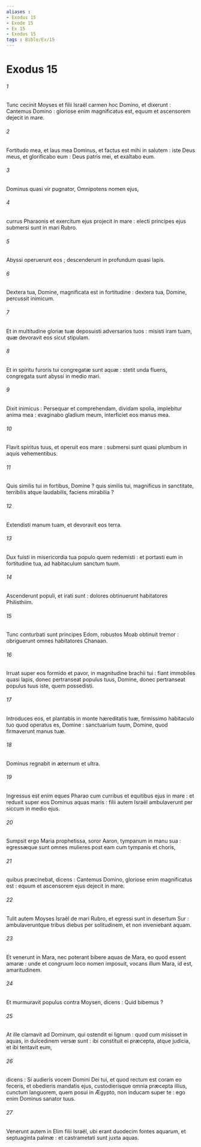 ```yaml
---
aliases : 
- Exodus 15
- Exode 15
- Ex 15
- Exodus 15
tags : Bible/Ex/15
---
```


# Exodus 15

###### 1
Tunc cecinit Moyses et filii Israël carmen hoc Domino, et dixerunt : Cantemus Domino : gloriose enim magnificatus est, equum et ascensorem dejecit in mare.
###### 2
Fortitudo mea, et laus mea Dominus, et factus est mihi in salutem : iste Deus meus, et glorificabo eum : Deus patris mei, et exaltabo eum.
###### 3
Dominus quasi vir pugnator, Omnipotens nomen ejus,
###### 4
currus Pharaonis et exercitum ejus projecit in mare : electi principes ejus submersi sunt in mari Rubro.
###### 5
Abyssi operuerunt eos ; descenderunt in profundum quasi lapis.
###### 6
Dextera tua, Domine, magnificata est in fortitudine : dextera tua, Domine, percussit inimicum.
###### 7
Et in multitudine gloriæ tuæ deposuisti adversarios tuos : misisti iram tuam, quæ devoravit eos sicut stipulam.
###### 8
Et in spiritu furoris tui congregatæ sunt aquæ : stetit unda fluens, congregata sunt abyssi in medio mari.
###### 9
Dixit inimicus : Persequar et comprehendam, dividam spolia, implebitur anima mea : evaginabo gladium meum, interficiet eos manus mea.
###### 10
Flavit spiritus tuus, et operuit eos mare : submersi sunt quasi plumbum in aquis vehementibus.
###### 11
Quis similis tui in fortibus, Domine ? quis similis tui, magnificus in sanctitate, terribilis atque laudabilis, faciens mirabilia ?
###### 12
Extendisti manum tuam, et devoravit eos terra.
###### 13
Dux fuisti in misericordia tua populo quem redemisti : et portasti eum in fortitudine tua, ad habitaculum sanctum tuum.
###### 14
Ascenderunt populi, et irati sunt : dolores obtinuerunt habitatores Philisthiim.
###### 15
Tunc conturbati sunt principes Edom, robustos Moab obtinuit tremor : obriguerunt omnes habitatores Chanaan.
###### 16
Irruat super eos formido et pavor, in magnitudine brachii tui : fiant immobiles quasi lapis, donec pertranseat populus tuus, Domine, donec pertranseat populus tuus iste, quem possedisti.
###### 17
Introduces eos, et plantabis in monte hæreditatis tuæ, firmissimo habitaculo tuo quod operatus es, Domine : sanctuarium tuum, Domine, quod firmaverunt manus tuæ.
###### 18
Dominus regnabit in æternum et ultra.
###### 19
Ingressus est enim eques Pharao cum curribus et equitibus ejus in mare : et reduxit super eos Dominus aquas maris : filii autem Israël ambulaverunt per siccum in medio ejus.
###### 20
Sumpsit ergo Maria prophetissa, soror Aaron, tympanum in manu sua : egressæque sunt omnes mulieres post eam cum tympanis et choris,
###### 21
quibus præcinebat, dicens : Cantemus Domino, gloriose enim magnificatus est : equum et ascensorem ejus dejecit in mare.
###### 22
Tulit autem Moyses Israël de mari Rubro, et egressi sunt in desertum Sur : ambulaveruntque tribus diebus per solitudinem, et non inveniebant aquam.
###### 23
Et venerunt in Mara, nec poterant bibere aquas de Mara, eo quod essent amaræ : unde et congruum loco nomen imposuit, vocans illum Mara, id est, amaritudinem.
###### 24
Et murmuravit populus contra Moysen, dicens : Quid bibemus ?
###### 25
At ille clamavit ad Dominum, qui ostendit ei lignum : quod cum misisset in aquas, in dulcedinem versæ sunt : ibi constituit ei præcepta, atque judicia, et ibi tentavit eum,
###### 26
dicens : Si audieris vocem Domini Dei tui, et quod rectum est coram eo feceris, et obedieris mandatis ejus, custodierisque omnia præcepta illius, cunctum languorem, quem posui in Ægypto, non inducam super te : ego enim Dominus sanator tuus.
###### 27
Venerunt autem in Elim filii Israël, ubi erant duodecim fontes aquarum, et septuaginta palmæ : et castrametati sunt juxta aquas.
